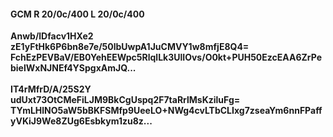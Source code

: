 #### GCM R 20/0c/400 L 20/0c/400
**Anwb/lDfacv1HXe2**<br/>**zE1yFtHk6P6bn8e7e/50lbUwpA1JuCMVY1w8mfjE8Q4=**<br/>**FchEzPEVBaV/EB0YehEEWpc5RlqlLk3UlIOvs/O0kt+PUH50EzcEAA6ZrPebielWxNJNEf4YSpgxAmJQ...**<br/><br/>
**IT4rMfrD/A/25S2Y**<br/>**udUxt73OtCMeFiLJM9BkCgUspq2F7taRrlMsKziluFg=**<br/>**TYmLHlNO5aW5bBKFSMfp9UeeLO+NWg4cvLTbCLIxg7zseaYm6nnFPaffyVKiJ9We8ZUg6Esbkym1zu8z...**